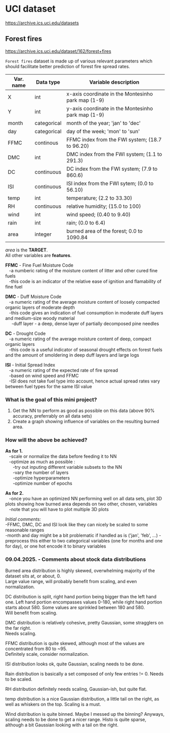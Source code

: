 # UCI dataset
https://archive.ics.uci.edu/datasets
## Forest fires
https://archive.ics.uci.edu/dataset/162/forest+fires  
  
`Forest fires` dataset is made up of various relevant parameters which should facilitate better prediction of forest fire spread rates.  
  
|  Var. name | Data type  | Variable description  |
|---|---|---|
| X  | int  | x-axis coordinate in the Montesinho park map (1-9)   |
| Y  | int  | y-axis coordinate in the Montesinho park map (1-9)  |
| month  | categorical  | month of the year; 'jan' to 'dec'  |
| day  | categorical  | day of the week; 'mon' to 'sun'   |
| FFMC  | continous  | FFMC index from the FWI system; (18.7 to 96.20)  |
| DMC  | int   | DMC index from the FWI system; (1.1 to 291.3)   |
| DC  | continuous  | DC index from the FWI system; (7.9 to 860.6)  |
| ISI  | continuous  | ISI index from the FWI sytem; (0.0 to 56.10)  |
| temp  | int  | temperature; (2.2 to 33.30)  |
| RH  | continuous  | relative humidity; (15.0 to 100)  |
| wind  | int   | wind speed; (0.40 to 9.40)  |
| rain  | int  | rain; (0.0 to 6.4)  |
| area  | integer  | burned area of the forest; 0.0 to 1090.84 |

*area* is the **TARGET**.  
All other variables are **features**.  
  
**FFMC** - Fine Fuel Moisture Code  
&nbsp;&nbsp;&nbsp;-a numberic rating of the moisture content of litter and other cured fine fuels  
&nbsp;&nbsp;&nbsp;-this code is an indicator of the relative ease of ignition and flamability of fine fuel  
  
**DMC** - Duff Moisture Code  
&nbsp;&nbsp;&nbsp;-a numeric rating of the average moisture content of loosely compacted organic layers of moderate depth  
&nbsp;&nbsp;&nbsp;-this code gives an indication of fuel consumption in moderate duff layers and medium-size woody material  
&nbsp;&nbsp;&nbsp;&nbsp;&nbsp;-duff layer - a deep, dense layer of partially decomposed pine needles  
  
**DC** - Drought Code  
&nbsp;&nbsp;&nbsp;-a numeric rating of the average moisture content of deep, compact organic layers  
&nbsp;&nbsp;&nbsp;-this code is a useful indicator of seasonal drought effects on forest fuels and the amount of smoldering in deep duff layers and large logs  
  
**ISI** - Initial Spread Index  
&nbsp;&nbsp;&nbsp;-a numeric rating of the expected rate of fire spread  
&nbsp;&nbsp;&nbsp;-based on wind speed and FFMC  
&nbsp;&nbsp;&nbsp;-ISI does not take fuel type into account, hence actual spread rates vary between fuel types for the same ISI value  
  
### What is the goal of this mini project?  
1. Get the NN to perform as good as possible on this data (above 90% accuracy, preferrably on all data sets)  
2. Create a graph showing influence of variables on the resulting burned area.  

### How will the above be achieved?  
**As for 1.**  
&nbsp;&nbsp;&nbsp;-scale or normalize the data before feeding it to NN  
&nbsp;&nbsp;&nbsp;-optimize as much as possible :  
&nbsp;&nbsp;&nbsp;&nbsp;&nbsp;&nbsp;-try out inputing different variable subsets to the NN  
&nbsp;&nbsp;&nbsp;&nbsp;&nbsp;&nbsp;-vary the number of layers  
&nbsp;&nbsp;&nbsp;&nbsp;&nbsp;&nbsp;-optimize hyperparameters  
&nbsp;&nbsp;&nbsp;&nbsp;&nbsp;&nbsp;-optimize number of epochs  
  
**As for 2.**  
&nbsp;&nbsp;&nbsp;-once you have an optimized NN performing well on all data sets, plot 3D plots showing how burned area depends on two other, chosen, variables  
&nbsp;&nbsp;&nbsp;-note that you will have to plot multiple 3D plots  
  
*Initial comments:*  
-FFMC, DMC, DC and ISI look like they can nicely be scaled to some reasonable ranges  
-month and day might be a bit problematic if handled as is ('jan', 'feb', ...) - preprocess this either to two categorical variables (one for months and one for day), or one hot encode it to binary variables  
  
### 09.04.2025. - Comments about stock data distributions  
Burned area distribution is highly skewed, overwhelming majority of the dataset sits at, or about, 0.  
Large value range, will probably benefit from scaling, and even normalization.
  
DC distribution is split, right hand portion being bigger than the left hand one. Left hand portion encompasses values 0-180, while right hand portion starts about 580. Some values are sprinkled between 180 and 580.  
Will benefit from scaling.  
  
DMC distribution is relatively cohesive, pretty Gaussian, some stragglers on the far right.  
Needs scaling.  
  
FFMC distribution is quite skewed, although most of the values are concentrated from 80 to ~95.  
Definitely scale, consider normalization.  
  
ISI distribution looks ok, quite Gaussian, scaling needs to be done.  
  
Rain distribution is basically a set composed of only few entries != 0. Needs to be scaled.  
  
RH distribution definitely needs scaling, Gaussian-ish, but quite flat.  
  
temp distribution is a nice Gaussian distribution, a little tail on the right, as well as whiskers on the top. Scaling is a must.
  
Wind distribution is quite binned. Maybe I messed up the binning? Anyways, scaling needs to be done to get a nicer range. Histo is quite sparse, although a bit Gaussian looking with a tail on the right.